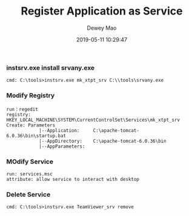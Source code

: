﻿--- 
layout: post 
title: "Register Application as Service" 
date: 2019-05-11 10:29:47 
author: Dewey Mao 
categories: Server 
--- 

### instsrv.exe install srvany.exe
```
cmd: C:\tools>instsrv.exe mk_xtpt_srv C:\\tools\srvany.exe
```

### Modify Registry
```
run：regedit
registry: HKEY_LOCAL_MACHINE\SYSTEM\CurrentControlSet\Services\mk_xtpt_srv
Create: Parameters
			|--Application:		C:\apache-tomcat-6.0.36\bin\startup.bat
			|--AppDirectory: 	C:\apache-tomcat-6.0.36\bin
			|--AppParameters:	
```
			
### MOdify Service
```
run: services.msc
attribute: allow service to interact with desktop
```

### Delete Service
```
cmd: C:\tools>instsrv.exe TeamViewer_srv remove
```
